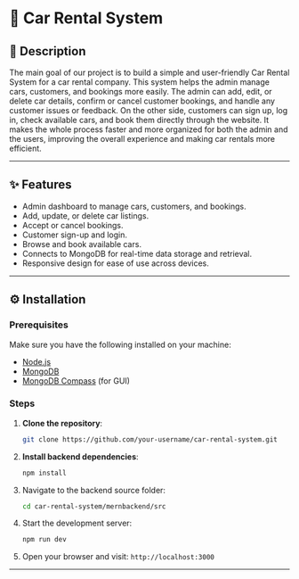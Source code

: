 # 🚗 Car Rental System

## 📝 Description

The main goal of our project is to build a simple and user-friendly Car Rental System for a car rental company. This system helps the admin manage cars, customers, and bookings more easily. The admin can add, edit, or delete car details, confirm or cancel customer bookings, and handle any customer issues or feedback. On the other side, customers can sign up, log in, check available cars, and book them directly through the website. It makes the whole process faster and more organized for both the admin and the users, improving the overall experience and making car rentals more efficient.

---

## ✨ Features

- Admin dashboard to manage cars, customers, and bookings.
- Add, update, or delete car listings.
- Accept or cancel bookings.
- Customer sign-up and login.
- Browse and book available cars.
- Connects to MongoDB for real-time data storage and retrieval.
- Responsive design for ease of use across devices.

---

## ⚙️ Installation

### Prerequisites

Make sure you have the following installed on your machine:

- [Node.js](https://nodejs.org/)
- [MongoDB](https://www.mongodb.com/try/download/community)
- [MongoDB Compass](https://www.mongodb.com/products/compass) (for GUI)

### Steps

1. **Clone the repository**:

    ```bash
    git clone https://github.com/your-username/car-rental-system.git
    ```

2. **Install backend dependencies**:

    ```bash
    npm install
    ```

3. Navigate to the backend source folder:

    ```bash
    cd car-rental-system/mernbackend/src
    ```

4. Start the development server:

    ```bash
    npm run dev
    ```

5. Open your browser and visit: `http://localhost:3000`

---


